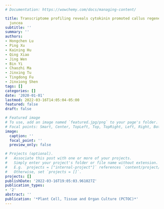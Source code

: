```yaml
---
# Documentation: https://wowchemy.com/docs/managing-content/

title: Transcriptome profiling reveals cytokinin promoted callus regeneration in Brassica
  juncea
subtitle: ''
summary: ''
authors:
- Hongchen Lu
- Ping Xu
- Kaining Hu
- Qing Xiao
- Jing Wen
- Bin Yi
- Chaozhi Ma
- Jinxing Tu
- Tingdong Fu
- Jinxiong Shen
tags: []
categories: []
date: '2020-01-01'
lastmod: 2022-03-16T14:05:04-05:00
featured: false
draft: false

# Featured image
# To use, add an image named `featured.jpg/png` to your page's folder.
# Focal points: Smart, Center, TopLeft, Top, TopRight, Left, Right, BottomLeft, Bottom, BottomRight.
image:
  caption: ''
  focal_point: ''
  preview_only: false

# Projects (optional).
#   Associate this post with one or more of your projects.
#   Simply enter your project's folder or file name without extension.
#   E.g. `projects = ["internal-project"]` references `content/project/deep-learning/index.md`.
#   Otherwise, set `projects = []`.
projects: []
publishDate: '2022-03-16T19:05:03.961027Z'
publication_types:
- '2'
abstract: ''
publication: '*Plant Cell, Tissue and Organ Culture (PCTOC)*'
---
```

